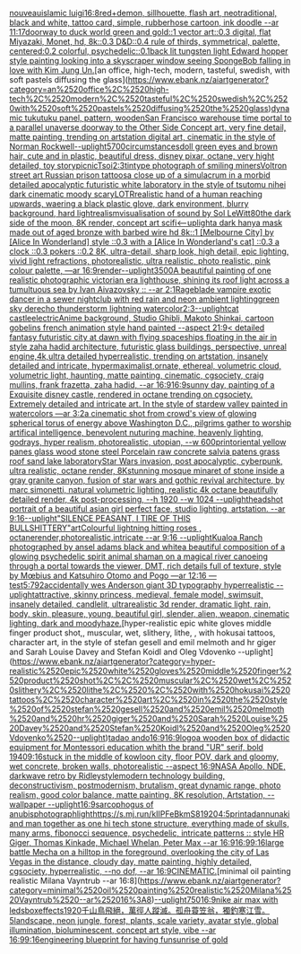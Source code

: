 [nouveau](https://www.ebank.nz/aiartgenerator?category=nouveau)[islamic luigi](https://www.ebank.nz/aiartgenerator?category=islamic%2520luigi)[16:8](https://www.ebank.nz/aiartgenerator?category=16%3A8)[red+](https://www.ebank.nz/aiartgenerator?category=red%2B)[demon, sillhouette, flash art, neotraditional, black and white, tattoo card, simple, rubberhose cartoon, ink doodle --ar 11:17](https://www.ebank.nz/aiartgenerator?category=demon%2C%2520sillhouette%2C%2520flash%2520art%2C%2520neotraditional%2C%2520black%2520and%2520white%2C%2520tattoo%2520card%2C%2520simple%2C%2520rubberhose%2520cartoon%2C%2520ink%2520doodle%2520--ar%252011%3A17)[doorway to duck world green and gold::1 vector art::0.3 digital, flat Miyazaki, Monet, hd, 8k::0.3 D&D::0.4 rule of thirds, symmetrical, palette, centered:0.2 colorful, psychedelic::0.1](https://www.ebank.nz/aiartgenerator?category=doorway%2520to%2520duck%2520world%2520green%2520and%2520gold%3A%3A1%2520vector%2520art%3A%3A0.3%2520digital%2C%2520flat%2520Miyazaki%2C%2520Monet%2C%2520hd%2C%25208k%3A%3A0.3%2520D%26D%3A%3A0.4%2520rule%2520of%2520thirds%2C%2520symmetrical%2C%2520palette%2C%2520centered%3A0.2%2520colorful%2C%2520psychedelic%3A%3A0.1)[back lit tungsten light Edward hopper style painting looking into a skyscraper window seeing SpongeBob falling in love with Kim Jung Un.](https://www.ebank.nz/aiartgenerator?category=back%2520lit%2520tungsten%2520light%2520Edward%2520hopper%2520style%2520painting%2520looking%2520into%2520a%2520skyscraper%2520window%2520seeing%2520SpongeBob%2520falling%2520in%2520love%2520with%2520Kim%2520Jung%2520Un.)[an office, high-tech, modern, tasteful, swedish, with soft pastels diffusing the glass](https://www.ebank.nz/aiartgenerator?category=an%2520office%2C%2520high-tech%2C%2520modern%2C%2520tasteful%2C%2520swedish%2C%2520with%2520soft%2520pastels%2520diffusing%2520the%2520glass)[dynamic tukutuku panel, pattern, wooden](https://www.ebank.nz/aiartgenerator?category=dynamic%2520tukutuku%2520panel%2C%2520pattern%2C%2520wooden)[San Francisco warehouse time portal to a parallel unaverse doorway to the Other Side Concept art, very fine detail, matte painting, trending on artstation digital art, cinematic in the style of Norman Rockwell](https://www.ebank.nz/aiartgenerator?category=San%2520Francisco%2520warehouse%2520time%2520portal%2520to%2520a%2520parallel%2520unaverse%2520doorway%2520to%2520the%2520Other%2520Side%2520Concept%2520art%2C%2520very%2520fine%2520detail%2C%2520matte%2520painting%2C%2520trending%2520on%2520artstation%2520digital%2520art%2C%2520cinematic%2520in%2520the%2520style%2520of%2520Norman%2520Rockwell)[--uplight](https://www.ebank.nz/aiartgenerator?category=--uplight)[5700](https://www.ebank.nz/aiartgenerator?category=5700)[circumstances](https://www.ebank.nz/aiartgenerator?category=circumstances)[doll green eyes and brown hair, cute and in plastic, beautiful  dress, disney pixar, octane, very hight detailed, toy story](https://www.ebank.nz/aiartgenerator?category=doll%2520green%2520eyes%2520and%2520brown%2520hair%2C%2520cute%2520and%2520in%2520plastic%2C%2520beautiful%2520%2520dress%2C%2520disney%2520pixar%2C%2520octane%2C%2520very%2520hight%2520detailed%2C%2520toy%2520story)[picnic](https://www.ebank.nz/aiartgenerator?category=picnic)[Tsoi](https://www.ebank.nz/aiartgenerator?category=Tsoi)[2:3](https://www.ebank.nz/aiartgenerator?category=2%3A3)[tintype photograph of smiling miners](https://www.ebank.nz/aiartgenerator?category=tintype%2520photograph%2520of%2520smiling%2520miners)[Voltron street art Russian  prison tattoos](https://www.ebank.nz/aiartgenerator?category=Voltron%2520street%2520art%2520Russian%2520%2520prison%2520tattoos)[a close up of a simulacrum in a morbid detailed apocalyptic futuristic white laboratory in the style of tsutomu nihei dark cinematic moody scary](https://www.ebank.nz/aiartgenerator?category=a%2520close%2520up%2520of%2520a%2520simulacrum%2520in%2520a%2520morbid%2520detailed%2520apocalyptic%2520futuristic%2520white%2520laboratory%2520in%2520the%2520style%2520of%2520tsutomu%2520nihei%2520dark%2520cinematic%2520moody%2520scary)[LOTR](https://www.ebank.nz/aiartgenerator?category=LOTR)[realistic hand of a human reaching upwards, waering a black plastic glove, dark environment, blurry background, hard light](https://www.ebank.nz/aiartgenerator?category=realistic%2520hand%2520of%2520a%2520human%2520reaching%2520upwards%2C%2520waering%2520a%2520black%2520plastic%2520glove%2C%2520dark%2520environment%2C%2520blurry%2520background%2C%2520hard%2520light)[realism](https://www.ebank.nz/aiartgenerator?category=realism)[visualisation of sound by Sol LeWitt](https://www.ebank.nz/aiartgenerator?category=visualisation%2520of%2520sound%2520by%2520Sol%2520LeWitt)[80](https://www.ebank.nz/aiartgenerator?category=80)[the dark side of the moon, 8K render, concept art scifi](https://www.ebank.nz/aiartgenerator?category=the%2520dark%2520side%2520of%2520the%2520moon%2C%25208K%2520render%2C%2520concept%2520art%2520scifi)[<--uplight](https://www.ebank.nz/aiartgenerator?category=%3C--uplight)[a dark hanya mask made out of aged bronze with barbed wire hd 8k](https://www.ebank.nz/aiartgenerator?category=a%2520dark%2520hanya%2520mask%2520made%2520out%2520of%2520aged%2520bronze%2520with%2520barbed%2520wire%2520hd%25208k)[::1 [Melbourne City] by [Alice In Wonderland] style ::0.3 with a [Alice In Wonderland's cat] ::0.3 a clock ::0.3 pokers ::0.2 8K, ultra-detail, sharp look, high detail, epic lighting, vivid light refractions, photorealistic, ultra realistic, photo realistic, pink colour palette, —ar 16:9](https://www.ebank.nz/aiartgenerator?category=%3A%3A1%2520%5BMelbourne%2520City%5D%2520by%2520%5BAlice%2520In%2520Wonderland%5D%2520style%2520%3A%3A0.3%2520with%2520a%2520%5BAlice%2520In%2520Wonderland%27s%2520cat%5D%2520%3A%3A0.3%2520a%2520clock%2520%3A%3A0.3%2520pokers%2520%3A%3A0.2%25208K%2C%2520ultra-detail%2C%2520sharp%2520look%2C%2520high%2520detail%2C%2520epic%2520lighting%2C%2520vivid%2520light%2520refractions%2C%2520photorealistic%2C%2520ultra%2520realistic%2C%2520photo%2520realistic%2C%2520pink%2520colour%2520palette%2C%2520%E2%80%94ar%252016%3A9)[render](https://www.ebank.nz/aiartgenerator?category=render)[--uplight](https://www.ebank.nz/aiartgenerator?category=--uplight)[3500](https://www.ebank.nz/aiartgenerator?category=3500)[A beautiful painting of one realistic photographic victorian era lighthouse, shining its roof light across a tumultuous sea by Ivan Aivazovsky :: --ar 2:1](https://www.ebank.nz/aiartgenerator?category=A%2520beautiful%2520painting%2520of%2520one%2520realistic%2520photographic%2520victorian%2520era%2520lighthouse%2C%2520shining%2520its%2520roof%2520light%2520across%2520a%2520tumultuous%2520sea%2520by%2520Ivan%2520Aivazovsky%2520%3A%3A%2520--ar%25202%3A1)[Rage](https://www.ebank.nz/aiartgenerator?category=Rage)[blade vampire exotic dancer in a sewer nightclub with red rain and neon ambient lighting](https://www.ebank.nz/aiartgenerator?category=blade%2520vampire%2520exotic%2520dancer%2520in%2520a%2520sewer%2520nightclub%2520with%2520red%2520rain%2520and%2520neon%2520ambient%2520lighting)[green sky derecho thunderstorm lightning watercolor](https://www.ebank.nz/aiartgenerator?category=green%2520sky%2520derecho%2520thunderstorm%2520lightning%2520watercolor)[2:3](https://www.ebank.nz/aiartgenerator?category=2%3A3)[--uplight](https://www.ebank.nz/aiartgenerator?category=--uplight)[cat castle](https://www.ebank.nz/aiartgenerator?category=cat%2520castle)[electric](https://www.ebank.nz/aiartgenerator?category=electric)[Anime background, Studio Ghibli, Makoto Shinkai, cartoon gobelins french animation style hand painted --aspect 21:9](https://www.ebank.nz/aiartgenerator?category=Anime%2520background%2C%2520Studio%2520Ghibli%2C%2520Makoto%2520Shinkai%2C%2520cartoon%2520gobelins%2520french%2520animation%2520style%2520hand%2520painted%2520--aspect%252021%3A9)[< detailed fantasy futuristic city at dawn with flying spaceships floating in the air in style zaha hadid architecture, futuristic glass buildings, perspective, unreal engine,4k,ultra detailed hyperrealistic, trending on artstation, insanely detailed and intricate, hypermaximalist,ornate, ethereal, volumetric cloud, volumetric light, haunting, matte painting, cinematic, cgsociety, craig mullins, frank frazetta, zaha hadid, --ar 16:9](https://www.ebank.nz/aiartgenerator?category=%3C%2520detailed%2520fantasy%2520futuristic%2520city%2520at%2520dawn%2520with%2520flying%2520spaceships%2520floating%2520in%2520the%2520air%2520in%2520style%2520zaha%2520hadid%2520architecture%2C%2520futuristic%2520glass%2520buildings%2C%2520perspective%2C%2520unreal%2520engine%2C4k%2Cultra%2520detailed%2520hyperrealistic%2C%2520trending%2520on%2520artstation%2C%2520insanely%2520detailed%2520and%2520intricate%2C%2520hypermaximalist%2Cornate%2C%2520ethereal%2C%2520volumetric%2520cloud%2C%2520volumetric%2520light%2C%2520haunting%2C%2520matte%2520painting%2C%2520cinematic%2C%2520cgsociety%2C%2520craig%2520mullins%2C%2520frank%2520frazetta%2C%2520zaha%2520hadid%2C%2520--ar%252016%3A9)[16:9](https://www.ebank.nz/aiartgenerator?category=16%3A9)[sunny day, painting of a Exquisite disney castle, rendered in octane trending on cgsociety. Extremely detailed and intricate art. In the style of stardew valley painted in watercolors —ar 3:2](https://www.ebank.nz/aiartgenerator?category=sunny%2520day%2C%2520painting%2520of%2520a%2520Exquisite%2520disney%2520castle%2C%2520rendered%2520in%2520octane%2520trending%2520on%2520cgsociety.%2520Extremely%2520detailed%2520and%2520intricate%2520art.%2520In%2520the%2520style%2520of%2520stardew%2520valley%2520painted%2520in%2520watercolors%2520%E2%80%94ar%25203%3A2)[a cinematic shot from crowd's view of glowing spherical torus of energy above Washington D.C., pilgrims gather to worship artifical intelligence, benevolent nuturing machine, heavenly lighting, godrays, hyper realism, photorealistic, utopian, --w 600](https://www.ebank.nz/aiartgenerator?category=a%2520cinematic%2520shot%2520from%2520crowd%27s%2520view%2520of%2520glowing%2520spherical%2520torus%2520of%2520energy%2520above%2520Washington%2520D.C.%2C%2520pilgrims%2520gather%2520to%2520worship%2520artifical%2520intelligence%2C%2520benevolent%2520nuturing%2520machine%2C%2520heavenly%2520lighting%2C%2520godrays%2C%2520hyper%2520realism%2C%2520photorealistic%2C%2520utopian%2C%2520--w%2520600)[print](https://www.ebank.nz/aiartgenerator?category=print)[oriental yellow panes glass  wood stone steel Porcelain raw  concrete salvia patens  grass roof sand lake  laboratory](https://www.ebank.nz/aiartgenerator?category=oriental%2520yellow%2520panes%2520glass%2520%2520wood%2520stone%2520steel%2520Porcelain%2520raw%2520%2520concrete%2520salvia%2520patens%2520%2520grass%2520roof%2520sand%2520lake%2520%2520laboratory)[Star Wars invasion, post apocalyptic, cyberpunk, ultra realistic, octane render, 8K](https://www.ebank.nz/aiartgenerator?category=Star%2520Wars%2520invasion%2C%2520post%2520apocalyptic%2C%2520cyberpunk%2C%2520ultra%2520realistic%2C%2520octane%2520render%2C%25208K)[stunning mosque minaret of stone inside a gray granite canyon, fusion of star wars and gothic revival architecture, by marc simonetti, natural volumetric lighting, realistic 4k octane beautifully detailed render, 4k post-processing, --h 1920 --w 1024 --uplight](https://www.ebank.nz/aiartgenerator?category=stunning%2520mosque%2520minaret%2520of%2520stone%2520inside%2520a%2520gray%2520granite%2520canyon%2C%2520fusion%2520of%2520star%2520wars%2520and%2520gothic%2520revival%2520architecture%2C%2520by%2520marc%2520simonetti%2C%2520natural%2520volumetric%2520lighting%2C%2520realistic%25204k%2520octane%2520beautifully%2520detailed%2520render%2C%25204k%2520post-processing%2C%2520--h%25201920%2520--w%25201024%2520--uplight)[headshot portrait of a beautiful asian girl perfect face, studio lighting, artstation. --ar 9:16](https://www.ebank.nz/aiartgenerator?category=headshot%2520portrait%2520of%2520a%2520beautiful%2520asian%2520girl%2520perfect%2520face%2C%2520studio%2520lighting%2C%2520artstation.%2520--ar%25209%3A16)[--uplight](https://www.ebank.nz/aiartgenerator?category=--uplight)["SILENCE PEASANT, I TIRE OF THIS BULLSHITTERY"](https://www.ebank.nz/aiartgenerator?category=%22SILENCE%2520PEASANT%2C%2520I%2520TIRE%2520OF%2520THIS%2520BULLSHITTERY%22)[art](https://www.ebank.nz/aiartgenerator?category=art)[Colourful lightning hitting roses , octanerender,photorealistic,intricate --ar 9:16 --uplight](https://www.ebank.nz/aiartgenerator?category=Colourful%2520lightning%2520hitting%2520roses%2520%2C%2520octanerender%2Cphotorealistic%2Cintricate%2520--ar%25209%3A16%2520--uplight)[Kualoa Ranch photographed by ansel adams black and white](https://www.ebank.nz/aiartgenerator?category=Kualoa%2520Ranch%2520photographed%2520by%2520ansel%2520adams%2520black%2520and%2520white)[a beautiful composition of a glowing psychedelic spirit animal shaman on a magical river canoeing through a portal towards the viewer, DMT,  rich details full of texture, style by Mœbius and Katsuhiro Otomo and Pogo —ar 12:16 —test](https://www.ebank.nz/aiartgenerator?category=a%2520beautiful%2520composition%2520of%2520a%2520glowing%2520psychedelic%2520spirit%2520animal%2520shaman%2520on%2520a%2520magical%2520river%2520canoeing%2520through%2520a%2520portal%2520towards%2520the%2520viewer%2C%2520DMT%2C%2520%2520rich%2520details%2520full%2520of%2520texture%2C%2520style%2520by%2520M%C5%93bius%2520and%2520Katsuhiro%2520Otomo%2520and%2520Pogo%2520%E2%80%94ar%252012%3A16%2520%E2%80%94test)[5:7](https://www.ebank.nz/aiartgenerator?category=5%3A7)[92](https://www.ebank.nz/aiartgenerator?category=92)[accidentally wes Anderson giant  3D typography hyperrealistic --uplight](https://www.ebank.nz/aiartgenerator?category=accidentally%2520wes%2520Anderson%2520giant%2520%25203D%2520typography%2520hyperrealistic%2520--uplight)[attractive, skinny princess, medieval, female model, swimsuit, insanely detailed, candlelit, ultrarealistic 3d render, dramatic light, rain, body, skin, pleasure, young, beautiful girl, slender, alien, weapon, cinematic lighting, dark and moody](https://www.ebank.nz/aiartgenerator?category=attractive%2C%2520skinny%2520princess%2C%2520medieval%2C%2520female%2520model%2C%2520swimsuit%2C%2520insanely%2520detailed%2C%2520candlelit%2C%2520ultrarealistic%25203d%2520render%2C%2520dramatic%2520light%2C%2520rain%2C%2520body%2C%2520skin%2C%2520pleasure%2C%2520young%2C%2520beautiful%2520girl%2C%2520slender%2C%2520alien%2C%2520weapon%2C%2520cinematic%2520lighting%2C%2520dark%2520and%2520moody)[haze.](https://www.ebank.nz/aiartgenerator?category=haze.)[hyper-realistic epic white gloves middle finger product shot,, muscular, wet, slithery, lithe, , with hokusai tattoos, character art, in the style of stefan gesell and emil melmoth and hr giger and Sarah Louise Davey and Stefan Koidl and Oleg Vdovenko --uplight](https://www.ebank.nz/aiartgenerator?category=hyper-realistic%2520epic%2520white%2520gloves%2520middle%2520finger%2520product%2520shot%2C%2C%2520muscular%2C%2520wet%2C%2520slithery%2C%2520lithe%2C%2520%2C%2520with%2520hokusai%2520tattoos%2C%2520character%2520art%2C%2520in%2520the%2520style%2520of%2520stefan%2520gesell%2520and%2520emil%2520melmoth%2520and%2520hr%2520giger%2520and%2520Sarah%2520Louise%2520Davey%2520and%2520Stefan%2520Koidl%2520and%2520Oleg%2520Vdovenko%2520--uplight)[tadao ando](https://www.ebank.nz/aiartgenerator?category=tadao%2520ando)[16:9](https://www.ebank.nz/aiartgenerator?category=16%3A9)[16:9](https://www.ebank.nz/aiartgenerator?category=16%3A9)[logo](https://www.ebank.nz/aiartgenerator?category=logo)[a wooden box of didactic equipment for Montessori education  whith the brand "UR" serif, bold 1940](https://www.ebank.nz/aiartgenerator?category=a%2520wooden%2520box%2520of%2520didactic%2520equipment%2520for%2520Montessori%2520education%2520%2520whith%2520the%2520brand%2520%22UR%22%2520serif%2C%2520bold%25201940)[9:16](https://www.ebank.nz/aiartgenerator?category=9%3A16)[stuck in the middle of kowloon city, floor POV, dark and gloomy, wet concrete, broken walls, photorealistic --aspect 16:9](https://www.ebank.nz/aiartgenerator?category=stuck%2520in%2520the%2520middle%2520of%2520kowloon%2520city%2C%2520floor%2520POV%2C%2520dark%2520and%2520gloomy%2C%2520wet%2520concrete%2C%2520broken%2520walls%2C%2520photorealistic%2520--aspect%252016%3A9)[NASA Apollo, NDE, darkwave retro by Ridley](https://www.ebank.nz/aiartgenerator?category=NASA%2520Apollo%2C%2520NDE%2C%2520darkwave%2520retro%2520by%2520Ridley)[style](https://www.ebank.nz/aiartgenerator?category=style)[modern technology building, deconstructivism, postmodernism, brutalism, great dynamic range, photo realism, good color balance, matte painting, 8K resolution, Artstation, --wallpaper --uplight](https://www.ebank.nz/aiartgenerator?category=modern%2520technology%2520building%2C%2520deconstructivism%2C%2520postmodernism%2C%2520brutalism%2C%2520great%2520dynamic%2520range%2C%2520photo%2520realism%2C%2520good%2520color%2520balance%2C%2520matte%2520painting%2C%25208K%2520resolution%2C%2520Artstation%2C%2520--wallpaper%2520--uplight)[16:9](https://www.ebank.nz/aiartgenerator?category=16%3A9)[sarcophogus of anubis](https://www.ebank.nz/aiartgenerator?category=sarcophogus%2520of%2520anubis)[photograph](https://www.ebank.nz/aiartgenerator?category=photograph)[light](https://www.ebank.nz/aiartgenerator?category=light)[<https://s.mj.run/kIIPFeBkmS8>](https://www.ebank.nz/aiartgenerator?category=%3Chttps%3A//s.mj.run/kIIPFeBkmS8%3E)[1920](https://www.ebank.nz/aiartgenerator?category=1920)[4:5](https://www.ebank.nz/aiartgenerator?category=4%3A5)[print](https://www.ebank.nz/aiartgenerator?category=print)[ad](https://www.ebank.nz/aiartgenerator?category=ad)[annunaki and man together as one hi tech stone structure, everything made of skulls, many arms, fibonocci sequence, psychedelic, intricate patterns :: style HR Giger, Thomas Kinkade, Michael Whelan, Peter Max   --ar 16:9](https://www.ebank.nz/aiartgenerator?category=annunaki%2520and%2520man%2520together%2520as%2520one%2520hi%2520tech%2520stone%2520structure%2C%2520everything%2520made%2520of%2520skulls%2C%2520many%2520arms%2C%2520fibonocci%2520sequence%2C%2520psychedelic%2C%2520intricate%2520patterns%2520%3A%3A%2520style%2520HR%2520Giger%2C%2520Thomas%2520Kinkade%2C%2520Michael%2520Whelan%2C%2520Peter%2520Max%2520%2520%2520--ar%252016%3A9)[16:9](https://www.ebank.nz/aiartgenerator?category=16%3A9)[9:16](https://www.ebank.nz/aiartgenerator?category=9%3A16)[large battle Mecha on a hilltop in the foreground, overlooking the city of Las Vegas in the distance, cloudy day, matte painting, highly detailed, cgsociety, hyperrealistic, --no dof, --ar 16:9](https://www.ebank.nz/aiartgenerator?category=large%2520battle%2520Mecha%2520on%2520a%2520hilltop%2520in%2520the%2520foreground%2C%2520overlooking%2520the%2520city%2520of%2520Las%2520Vegas%2520in%2520the%2520distance%2C%2520cloudy%2520day%2C%2520matte%2520painting%2C%2520highly%2520detailed%2C%2520cgsociety%2C%2520hyperrealistic%2C%2520--no%2520dof%2C%2520--ar%252016%3A9)[CINEMATIC.](https://www.ebank.nz/aiartgenerator?category=CINEMATIC.)[minimal oil painting realistic Milana Vayntrub --ar 16:8](https://www.ebank.nz/aiartgenerator?category=minimal%2520oil%2520painting%2520realistic%2520Milana%2520Vayntrub%2520--ar%252016%3A8)[--uplight](https://www.ebank.nz/aiartgenerator?category=--uplight)[750](https://www.ebank.nz/aiartgenerator?category=750)[16:9](https://www.ebank.nz/aiartgenerator?category=16%3A9)[nike air max with leds](https://www.ebank.nz/aiartgenerator?category=nike%2520air%2520max%2520with%2520leds)[box](https://www.ebank.nz/aiartgenerator?category=box)[effects](https://www.ebank.nz/aiartgenerator?category=effects)[1920](https://www.ebank.nz/aiartgenerator?category=1920)[千山鳥飛絕，萬徑人蹤滅。孤舟蓑笠翁，獨釣寒江雪。](https://www.ebank.nz/aiartgenerator?category=%E5%8D%83%E5%B1%B1%E9%B3%A5%E9%A3%9B%E7%B5%95%EF%BC%8C%E8%90%AC%E5%BE%91%E4%BA%BA%E8%B9%A4%E6%BB%85%E3%80%82%E5%AD%A4%E8%88%9F%E8%93%91%E7%AC%A0%E7%BF%81%EF%BC%8C%E7%8D%A8%E9%87%A3%E5%AF%92%E6%B1%9F%E9%9B%AA%E3%80%82)[5](https://www.ebank.nz/aiartgenerator?category=5)[landscape, neon jungle, forest, plants, scale variety, avatar style, global illumination, bioluminescent, concept art style, vibe --ar 16:9](https://www.ebank.nz/aiartgenerator?category=landscape%2C%2520neon%2520jungle%2C%2520forest%2C%2520plants%2C%2520scale%2520variety%2C%2520avatar%2520style%2C%2520global%2520illumination%2C%2520bioluminescent%2C%2520concept%2520art%2520style%2C%2520vibe%2520--ar%252016%3A9)[9:16](https://www.ebank.nz/aiartgenerator?category=9%3A16)[engineering blueprint for having fun](https://www.ebank.nz/aiartgenerator?category=engineering%2520blueprint%2520for%2520having%2520fun)[sunrise of gold](https://www.ebank.nz/aiartgenerator?category=sunrise%2520of%2520gold)